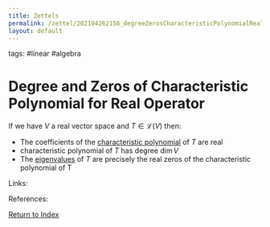 ```yaml
---
title: Zettels
permalink: /zettel/202104262158_degreeZerosCharacteristicPolynomialRealOperator
layout: default
---
```

tags: #linear #algebra

# Degree and Zeros of Characteristic Polynomial for Real Operator

If we have $V$ a real vector space and $T \in \mathcal{L}(V)$ then:

- The coefficients of the [characteristic polynomial](202104262156_characteristicPolynomialRealOperatorDefinition) of $T$ are real
- characteristic polynomial of $T$ has degree $\mathrm{dim} \, V$
- The [eigenvalues](202102120912_eigenvalueDefinition) of $T$ are precisely the real zeros of the characteristic polynomial of T

Links: 

References: 

[Return to Index](index)